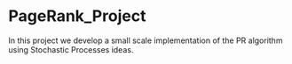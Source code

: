 # PageRank_Project
In this project we develop a small scale implementation of the PR algorithm using Stochastic Processes ideas. 
